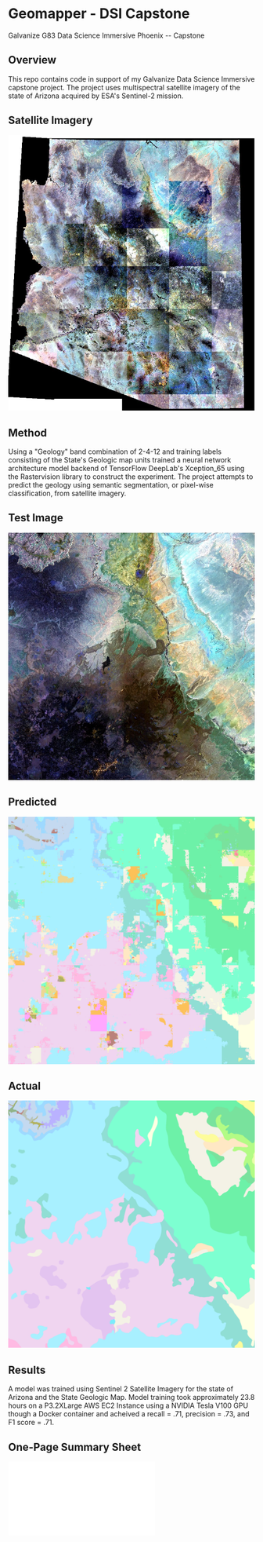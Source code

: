 # Geomapper - DSI Capstone
Galvanize G83 Data Science Immersive Phoenix -- Capstone
## Overview
This repo contains code in support of my Galvanize Data Science Immersive capstone project.
The project uses multispectral satellite imagery of the state of Arizona acquired by ESA's Sentinel-2 mission. 

## Satellite Imagery
![AZSen2](imgs/State_AZ_Sentinel2_L2A.jpg)

## Method
Using a "Geology" band combination of 2-4-12 and training labels consisting of the State's Geologic map units trained a neural network architecture model backend of TensorFlow DeepLab's Xception_65 using the Rastervision library to construct the experiment. The project attempts to predict the geology using semantic segmentation, or pixel-wise classification, from satellite imagery.

## Test Image
![Test_img](imgs/SVE_rendered.jpg)

## Predicted
![Test_pred](results/SVE_predicted.png)

## Actual
![Test_actual](results/SVE_actual.png)

## Results
A model was trained using Sentinel 2 Satellite Imagery for the state of Arizona and the State Geologic Map.  Model training took approximately 23.8 hours on a P3.2XLarge AWS EC2 Instance using a NVIDIA Tesla V100 GPU though a Docker container and acheived a recall = .71, precision = .73, and F1 score = .71.

## One-Page Summary Sheet
![One_page](Slezak-One-Page.pdf)